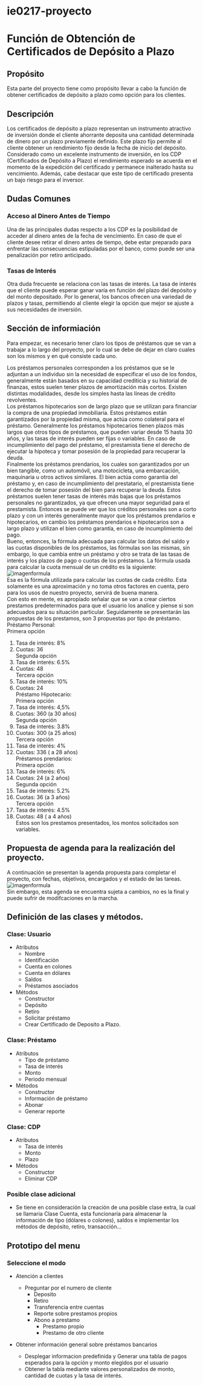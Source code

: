 <!-- From MachoBranch -->

# ie0217-proyecto
# Función de Obtención de Certificados de Depósito a Plazo

## Propósito
Esta parte del proyecto tiene como propósito llevar a cabo la función de obtener certificados de depósito a plazo como opción para los clientes.

## Descripción
Los certificados de depósito a plazo representan un instrumento atractivo de inversión donde el cliente ahorrante deposita una cantidad determinada de dinero por un plazo previamente definido. Este plazo fijo permite al cliente obtener un rendimiento fijo desde la fecha de inicio del depósito. Considerado como un excelente instrumento de inversión, en los CDP (Certificados de Depósito a Plazo) el rendimiento esperado se acuerda en el momento de la expedición del certificado y permanece inalterado hasta su vencimiento. Además, cabe destacar que este tipo de certificado presenta un bajo riesgo para el inversor.

## Dudas Comunes

### Acceso al Dinero Antes de Tiempo
Una de las principales dudas respecto a los CDP es la posibilidad de acceder al dinero antes de la fecha de vencimiento. En caso de que el cliente desee retirar el dinero antes de tiempo, debe estar preparado para enfrentar las consecuencias estipuladas por el banco, como puede ser una penalización por retiro anticipado.

### Tasas de Interés
Otra duda frecuente se relaciona con las tasas de interés. La tasa de interés que el cliente puede esperar ganar varía en función del plazo del depósito y del monto depositado. Por lo general, los bancos ofrecen una variedad de plazos y tasas, permitiendo al cliente elegir la opción que mejor se ajuste a sus necesidades de inversión.

## Sección de informiación
Para empezar, es necesario tener claro los tipos de préstamos que se van a trabajar a lo largo del proyecto, por lo cual se debe de dejar en claro cuales son los mismos y en qué consiste cada uno.  

Los préstamos personales corresponden a los préstamos que se le adjuntan a un individuo sin la necesidad de especificar el uso de los fondos, generalmente están basados en su capacidad crediticia y su historial de finanzas, estos suelen tener plazos de amortización más cortos. Existen distintas modalidades, desde los simples hasta las líneas de crédito revolventes.  
Los préstamos hipotecarios son de largo plazo que se utilizan para financiar la compra de una propiedad inmobiliaria. Estos préstamos están garantizados por la propiedad misma, que actúa como colateral para el préstamo. Generalmente los préstamos hipotecarios tienen plazos más largos que otros tipos de préstamos, que pueden variar desde 15 hasta 30 años, y las tasas de interés pueden ser fijas o variables. En caso de incumplimiento del pago del préstamo, el prestamista tiene el derecho de ejecutar la hipoteca y tomar posesión de la propiedad para recuperar la deuda.  
Finalmente los préstamos prendarios, los cuales son garantizados por un bien tangible, como un automóvil, una motocicleta, una embarcación, maquinaria u otros activos similares. El bien actúa como garantía del préstamo y, en caso de incumplimiento del prestatario, el prestamista tiene el derecho de tomar posesión del bien para recuperar la deuda. Estos préstamos suelen tener tasas de interés más bajas que los préstamos personales no garantizados, ya que ofrecen una mayor seguridad para el prestamista.
Entonces se puede ver que los créditos personales son a corto plazo y con un interés generalmente mayor que los préstamos prendarios e hipotecarios, en cambio los préstamos prendarios e hipotecarios son a largo plazo y utilizan el bien como garantía, en caso de incumplimiento del pago.  
Bueno, entonces, la fórmula adecuada para calcular los datos del saldo y las cuotas disponibles de los préstamos, las fórmulas son las mismas, sin embargo, lo que cambia entre un préstamo y otro se trata de las tasas de interés y los plazos de pago o cuotas de los préstamos. La fórmula usada para calcular la cuota mensual de un crédito es la siguiente:  
![imagenformula](Imagenformulaprestamos.jpg)  
Esa es la fórmula utilizada para calcular las cuotas de cada crédito. Esta solamente es una aproximación y no toma otros factores en cuenta, pero para los usos de nuestro proyecto, servirá de buena manera.  
Con esto en mente, es apropiado señalar que se van a crear ciertos prestamos predeterminados para que el usuario los analice y piense si son adecuados para su situación particular. Seguidamente se presentarán las propuestas de los prestamos, son 3 propuestas por tipo de préstamo.  
Préstamo Personal:  
Primera opción  
1.	Tasa de interés: 8%  
2.	Cuotas: 36  
Segunda opción  
1.	Tasa de interés: 6.5%  
2.	Cuotas: 48  
Tercera opción  
1.	Tasa de interés: 10%  
2.	Cuotas: 24  
Préstamo Hipotecario:  
Primera opción  
1.	Tasa de interés: 4,5%  
2.	Cuotas: 360 (a 30 años)  
Segunda opción  
1.	Tasa de interés: 3.8%  
2.	Cuotas: 300 (a 25 años)  
Tercera opción  
1.	Tasa de interés: 4%  
2.	Cuotas: 336 ( a 28 años)  
Préstamos prendarios:  
Primera opción  
1.	Tasa de interés: 6%  
2.	Cuotas: 24 (a 2 años)  
Segunda opción  
1.	Tasa de interés: 5.2%  
2.	Cuotas: 36 (a 3 años)  
Tercera opción  
1.	Tasa de interés: 4.5%  
2.	Cuotas: 48 ( a 4 años)  
Estos son los prestamos presentados, los montos solicitados son variables.  

## Propuesta de agenda para la realización del proyecto.  
A continuación se presentan la agenda propuesta para completar el proyecto, con fechas, objetivos, encargados y el estado de las tareas.  
![imagenformula](agendapropuesta.jpg)  
Sin embargo, esta agenda se encuentra sujeta a cambios, no es la final y puede sufrir de modifcaciones en la marcha.

## Definición de las clases  y métodos.
### Clase: Usuario
- Atributos
    - Nombre
    - Identificación
    - Cuenta en colones
    - Cuenta en dólares
    - Saldos
    - Préstamos asociados
- Métodos
    - Constructor
    - Depósito
    - Retiro
    - Solicitar préstamo
    - Crear Certificado de Deposito a Plazo.


### Clase: Préstamo
- Atributos
    - Tipo de préstamo
    - Tasa de interés
    - Monto
    - Periodo mensual
- Métodos
    - Constructor
    - Información de préstamo
    - Abonar
    - Generar reporte



### Clase: CDP
- Atributos
    - Tasa de interés 
    - Monto
    - Plazo
- Métodos
    - Constructor
    - Eliminar CDP

### Posible clase adicional
- Se tiene en consideración la creación de una posible clase extra, la cual se llamaria Clase Cuenta, esta funcionaría para almacenar la información de tipo (dólares o colones), saldos e implementar los métodos de depósito, retiro, transacción...



## Prototipo del menu

### Seleccione el modo

- Atención a clientes
    - Preguntar por el numero de cliente
        - Deposito
        - Retiro
        - Transferencia entre cuentas
        - Reporte sobre prestamos propios
        - Abono a prestamo
            - Prestamo propio
            - Prestamo de otro cliente

- Obtener información general sobre préstamos bancarios
    - Desplegar informacion predefinida y Generar una tabla de pagos esperados para la opción y monto elegidos por el usuario
    - Obtener la tabla mediante valores personalizados de monto, cantidad de cuotas y la tasa de interés.


